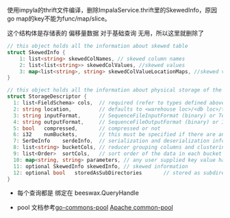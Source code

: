 使用impyla的thrift文件编译，删除ImpalaService.thrift里的SkewedInfo，原因go map的key不能为func/map/slice。

这个结构体是存储表的 偏移量数据 对于基础查询 无用，所以这里就删除了

```go
// this object holds all the information about skewed table
struct SkewedInfo {
    1: list<string> skewedColNames, // skewed column names
    2: list<list<string>> skewedColValues, //skewed values
    3: map<list<string>, string> skewedColValueLocationMaps, //skewed value to location mappings
}

// this object holds all the information about physical storage of the data belonging to a table
struct StorageDescriptor {
  1: list<FieldSchema> cols,  // required (refer to types defined above)
  2: string location,         // defaults to <warehouse loc>/<db loc>/tablename
  3: string inputFormat,      // SequenceFileInputFormat (binary) or TextInputFormat`  or custom format
  4: string outputFormat,     // SequenceFileOutputFormat (binary) or IgnoreKeyTextOutputFormat or custom format
  5: bool   compressed,       // compressed or not
  6: i32    numBuckets,       // this must be specified if there are any dimension columns
  7: SerDeInfo    serdeInfo,  // serialization and deserialization information
  8: list<string> bucketCols, // reducer grouping columns and clustering columns and bucketing columns`
  9: list<Order>  sortCols,   // sort order of the data in each bucket
  10: map<string, string> parameters, // any user supplied key value hash
  11: optional SkewedInfo skewedInfo, // skewed information
  12: optional bool   storedAsSubDirectories       // stored as subdirectories or not
}
```

* 每个查询都是 绑定在 beeswax.QueryHandle

* pool 文档参考[go-commons-pool](https://github.com/jolestar/go-commons-pool) [Apache common-pool](http://shift-alt-ctrl.iteye.com/blog/1917782)